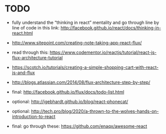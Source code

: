 # TODO

- fully understand the “thinking in react” mentality and go through line by line of code in this link: http://facebook.github.io/react/docs/thinking-in-react.html
- http://www.sitepoint.com/creating-note-taking-app-react-flux/
- read through this: https://www.codementor.io/reactjs/tutorial/react-js-flux-architecture-tutorial
- https://scotch.io/tutorials/creating-a-simple-shopping-cart-with-react-js-and-flux
- http://blogs.atlassian.com/2014/08/flux-architecture-step-by-step/
- final: http://facebook.github.io/flux/docs/todo-list.html

- optional: http://jgebhardt.github.io/blog/react-phonecat/
- optional: http://tech.pro/blog/2020/a-thrown-to-the-wolves-hands-on-introduction-to-react

- final: go through these: https://github.com/enaqx/awesome-react
